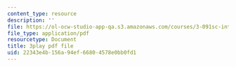 ```yaml
---
content_type: resource
description: ''
file: https://ol-ocw-studio-app-qa.s3.amazonaws.com/courses/3-091sc-introduction-to-solid-state-chemistry-fall-2010/22343e4b156a94ef66804578e0bb0fd1_5l_S8WwBVnM.pdf
file_type: application/pdf
resourcetype: Document
title: 3play pdf file
uid: 22343e4b-156a-94ef-6680-4578e0bb0fd1
---
```

